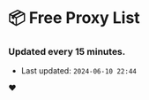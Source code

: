 # :package: Free Proxy List
### Updated every 15 minutes.

- Last updated: `2024-06-10 22:44`

:heart:
